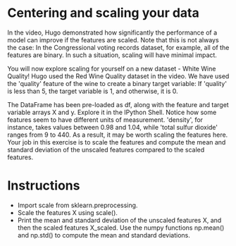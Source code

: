 # Centering and scaling your data
In the video, Hugo demonstrated how significantly the performance of a model can improve if the features are scaled. Note that this is not always the case: In the Congressional voting records dataset, for example, all of the features are binary. In such a situation, scaling will have minimal impact.

You will now explore scaling for yourself on a new dataset - White Wine Quality! Hugo used the Red Wine Quality dataset in the video. We have used the 'quality' feature of the wine to create a binary target variable: If 'quality' is less than 5, the target variable is 1, and otherwise, it is 0.

The DataFrame has been pre-loaded as df, along with the feature and target variable arrays X and y. Explore it in the IPython Shell. Notice how some features seem to have different units of measurement. 'density', for instance, takes values between 0.98 and 1.04, while 'total sulfur dioxide' ranges from 9 to 440. As a result, it may be worth scaling the features here. Your job in this exercise is to scale the features and compute the mean and standard deviation of the unscaled features compared to the scaled features.

# Instructions
- Import scale from sklearn.preprocessing.
- Scale the features X using scale().
- Print the mean and standard deviation of the unscaled features X, and then the scaled features X_scaled. Use the numpy functions np.mean() and np.std() to compute the mean and standard deviations.
